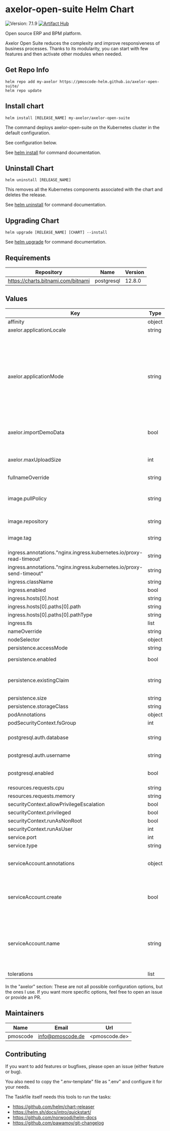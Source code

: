 # axelor-open-suite Helm Chart
![Version: 7.1.9](https://img.shields.io/badge/Version-7.1.9-informational?style=flat-square)
[![Artifact Hub](https://img.shields.io/endpoint?url=https://artifacthub.io/badge/repository/axelor-open-suite)](https://artifacthub.io/packages/search?repo=axelor-open-suite)

Open source ERP and BPM platform.

Axelor Open Suite reduces the complexity and improve responsiveness of business processes.
Thanks to its modularity, you can start with few features and then activate other modules when needed.

## Get Repo Info

    helm repo add my-axelor https://pmoscode-helm.github.io/axelor-open-suite/
    helm repo update

## Install chart

    helm install [RELEASE_NAME] my-axelor/axelor-open-suite

The command deploys axelor-open-suite on the Kubernetes cluster in the default configuration.

See configuration below.

See [helm install](https://helm.sh/docs/helm/helm_install/) for command documentation.

## Uninstall Chart

    helm uninstall [RELEASE_NAME]

This removes all the Kubernetes components associated with the chart and deletes the release.

See [helm uninstall](https://helm.sh/docs/helm/helm_uninstall/) for command documentation.

## Upgrading Chart

    helm upgrade [RELEASE_NAME] [CHART] --install

See [helm upgrade](https://helm.sh/docs/helm/helm_upgrade/) for command documentation.

## Requirements

| Repository | Name | Version |
|------------|------|---------|
| https://charts.bitnami.com/bitnami | postgresql | 12.8.0 |

## Values

| Key | Type | Default | Description |
|-----|------|---------|-------------|
| affinity | object | `{}` |  |
| axelor.applicationLocale | string | `"de_DE"` | Apps locale |
| axelor.applicationMode | string | `"dev"` | Axelor's current app environment - dev or prod (NOTE. On "prod" the "admin" account is disabled and has to enabled in the database...) |
| axelor.importDemoData | bool | `true` | Should demo data be imported? |
| axelor.maxUploadSize | int | `100` | Max upload size in requests in MB |
| fullnameOverride | string | `""` |  |
| image.pullPolicy | string | `"IfNotPresent"` | PullPolicy (change to "Always" when using "latest") |
| image.repository | string | `"pmoscode/axelor-open-suite"` | base image |
| image.tag | string | `""` | If not set, uses chart appVersion |
| ingress.annotations."nginx.ingress.kubernetes.io/proxy-read-timeout" | string | `"1800"` |  |
| ingress.annotations."nginx.ingress.kubernetes.io/proxy-send-timeout" | string | `"1800"` |  |
| ingress.className | string | `""` |  |
| ingress.enabled | bool | `false` |  |
| ingress.hosts[0].host | string | `"chart-example.local"` |  |
| ingress.hosts[0].paths[0].path | string | `"/"` |  |
| ingress.hosts[0].paths[0].pathType | string | `"ImplementationSpecific"` |  |
| ingress.tls | list | `[]` |  |
| nameOverride | string | `""` |  |
| nodeSelector | object | `{}` |  |
| persistence.accessMode | string | `"ReadWriteOnce"` |  |
| persistence.enabled | bool | `false` | Enable persistence |
| persistence.existingClaim | string | `""` | Use, when you have an existing PVC |
| persistence.size | string | `"50Gi"` |  |
| persistence.storageClass | string | `""` |  |
| podAnnotations | object | `{}` |  |
| podSecurityContext.fsGroup | int | `1001` |  |
| postgresql.auth.database | string | `"axelor"` | Default database to use |
| postgresql.auth.username | string | `"axelor"` | Default db user |
| postgresql.enabled | bool | `true` | Build in postgresql db |
| resources.requests.cpu | string | `"300m"` |  |
| resources.requests.memory | string | `"512Mi"` |  |
| securityContext.allowPrivilegeEscalation | bool | `false` |  |
| securityContext.privileged | bool | `false` |  |
| securityContext.runAsNonRoot | bool | `true` |  |
| securityContext.runAsUser | int | `1001` |  |
| service.port | int | `80` |  |
| service.type | string | `"ClusterIP"` |  |
| serviceAccount.annotations | object | `{}` | Annotations to add to the service account |
| serviceAccount.create | bool | `true` | Specifies whether a service account should be created |
| serviceAccount.name | string | `""` | If not set and create is true, a name is generated using the fullname template |
| tolerations | list | `[]` |  |

In the "axelor" section: These are not all possible configuration options, but the ones I use. If you want more specific options, feel free to open an issue or provide an PR.

## Maintainers

| Name | Email | Url |
| ---- | ------ | --- |
| pmoscode | <info@pmoscode.de> | <pmoscode.de> |

## Contributing

If you want to add features or bugfixes, please open an issue (either feature or bug).

You also need to copy the ".env-template" file as ".env" and configure it for your needs.

The Taskfile itself needs this tools to run the tasks:
- https://github.com/helm/chart-releaser
- https://helm.sh/docs/intro/quickstart/
- https://github.com/norwoodj/helm-docs
- https://github.com/pawamoy/git-changelog
